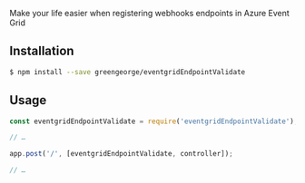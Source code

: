 Make your life easier when registering webhooks endpoints in Azure Event Grid

## Installation
```bash
$ npm install --save greengeorge/eventgridEndpointValidate
```

## Usage
```javascript
const eventgridEndpointValidate = require('eventgridEndpointValidate');

// …

app.post('/', [eventgridEndpointValidate, controller]);

// …
```

